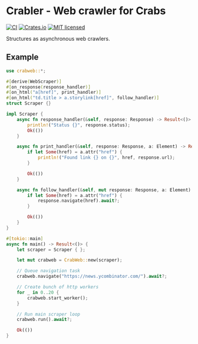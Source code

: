 # Crabler - Web crawler for Crabs

[![CI][ci-badge]][ci-url]
[![Crates.io][crates-badge]][crates-url]
[![MIT licensed][mit-badge]][mit-url]

[crates-badge]: https://img.shields.io/crates/v/crabler.svg
[crates-url]: https://crates.io/crates/crabler
[mit-badge]: https://img.shields.io/badge/license-MIT-blue.svg
[mit-url]: LICENSE
[ci-badge]: https://github.com/Gonzih/crabler/workflows/CI/badge.svg
[ci-url]: https://github.com/Gonzih/crabler/actions

Structures as asynchronous web crawlers.

## Example

```rust
use crabweb::*;

#[derive(WebScraper)]
#[on_response(response_handler)]
#[on_html("a[href]", print_handler)]
#[on_html("td.title > a.storylink[href]", follow_handler)]
struct Scraper {}

impl Scraper {
    async fn response_handler(&self, response: Response) -> Result<()> {
        println!("Status {}", response.status);
        Ok(())
    }

    async fn print_handler(&self, response: Response, a: Element) -> Result<()> {
        if let Some(href) = a.attr("href") {
            println!("Found link {} on {}", href, response.url);
        }

        Ok(())
    }

    async fn follow_handler(&self, mut response: Response, a: Element) -> Result<()> {
        if let Some(href) = a.attr("href") {
            response.navigate(href).await?;
        }

        Ok(())
    }
}

#[tokio::main]
async fn main() -> Result<()> {
    let scraper = Scraper { };

    let mut crabweb = CrabWeb::new(scraper);

    // Queue navigation task
    crabweb.navigate("https://news.ycombinator.com/").await?;

    // Create bunch of http workers
    for _ in 0..20 {
        crabweb.start_worker();
    }

    // Run main scraper loop
    crabweb.run().await?;

    Ok(())
}
```
